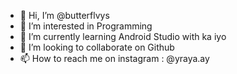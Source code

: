 - 👋 Hi, I’m @butterflvys
- 👀 I’m interested in Programming
- 🌱 I’m currently learning Android Studio with ka iyo
- 💞️ I’m looking to collaborate on Github
- 📫 How to reach me on instagram : @yraya.ay

<!---
butterflvys/butterflvys is a ✨ special ✨ repository because its `README.md` (this file) appears on your GitHub profile.
You can click the Preview link to take a look at your changes.
--->
